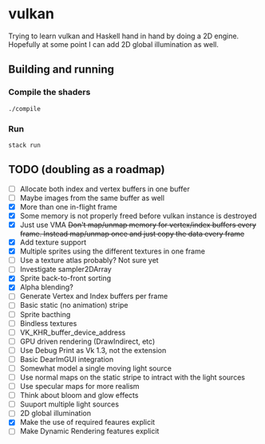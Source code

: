 # vulkan

Trying to learn vulkan and Haskell hand in hand by doing a 2D engine. Hopefully at some point I can add 2D global illumination as well.

## Building and running
### Compile the shaders
```
./compile
```
### Run
```
stack run
```
## TODO (doubling as a roadmap)
- [ ] Allocate both index and vertex buffers in one buffer
- [ ] Maybe images from the same buffer as well
- [x] More than one in-flight frame
- [x] Some memory is not properly freed before vulkan instance is destroyed
- [x] Just use VMA ~~Don't map/unmap memory for vertex/index buffers every frame. Instead map/unmap once and just copy the data every frame~~
- [x] Add texture support
- [x] Multiple sprites using the different textures in one frame
- [ ] Use a texture atlas probably? Not sure yet
- [ ] Investigate sampler2DArray
- [x] Sprite back-to-front sorting
- [x] Alpha blending?
- [ ] Generate Vertex and Index buffers per frame
- [ ] Basic static (no animation) stripe
- [ ] Sprite bacthing
- [ ] Bindless textures
- [ ] VK_KHR_buffer_device_address
- [ ] GPU driven rendering (DrawIndirect, etc)
- [ ] Use Debug Print as Vk 1.3, not the extension
- [ ] Basic DearImGUI integration
- [ ] Somewhat model a single moving light source
- [ ] Use normal maps on the static stripe to intract with the light sources
- [ ] Use specular maps for more realism
- [ ] Think about bloom and glow effects
- [ ] Suuport multiple light sources
- [ ] 2D global illumination
- [x] Make the use of required feaures explicit
- [ ] Make Dynamic Rendering features explicit